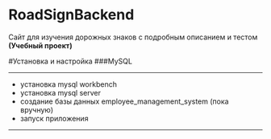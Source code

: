 # RoadSignBackend
Сайт для изучения дорожных знаков с подробным описанием и тестом
**(Учебный проект)**

#Установка и настройка
###MySQL
____
- установка mysql workbench
- установка mysql server
- создание базы данных employee_management_system (пока вручную)
- запуск приложения
____

